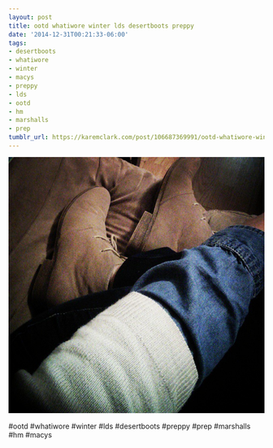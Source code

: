 ```yaml
---
layout: post
title: ootd whatiwore winter lds desertboots preppy
date: '2014-12-31T00:21:33-06:00'
tags:
- desertboots
- whatiwore
- winter
- macys
- preppy
- lds
- ootd
- hm
- marshalls
- prep
tumblr_url: https://karemclark.com/post/106687369991/ootd-whatiwore-winter-lds-desertboots-preppy
---
```

 ![](/tumblr_files/tumblr_nhfobxA2i41u2lcj1o1_640.jpg)  

#ootd #whatiwore #winter #lds #desertboots #preppy #prep #marshalls #hm #macys

